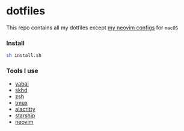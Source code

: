 # dotfiles

This repo contains all my dotfiles except [my neovim configs](https://github.com/codeTIT4N/nvim-config) for `macOS`

### Install

```bash
sh install.sh
```

### Tools I use

- [yabai](https://github.com/koekeishiya/yabai)
- [skhd](https://github.com/koekeishiya/skhd)
- [zsh](https://github.com/ohmyzsh/ohmyzsh/)
- [tmux](https://github.com/tmux/tmux)
- [alacritty](https://github.com/alacritty/alacritty)
- [starship](https://github.com/starship/starship)
- [neovim](https://github.com/neovim/neovim)
